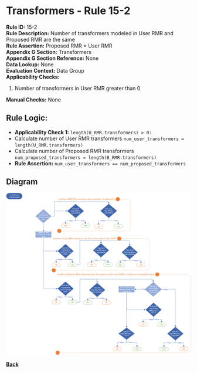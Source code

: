 # Transformers - Rule 15-2
**Rule ID:** 15-2  
**Rule Description:** Number of transformers modeled in User RMR and Proposed RMR are the same  
**Rule Assertion:** Proposed RMR = User RMR  
**Appendix G Section:** Transformers   
**Appendix G Section Reference:** None  
**Data Lookup:** None  
**Evaluation Context:**  Data Group  
**Applicability Checks:**  
1. Number of transformers in User RMR greater than 0  

**Manual Checks:** None  

## Rule Logic:
- **Applicability Check 1:** `length(U_RMR.transformers) > 0:`  
- Calculate number of User RMR transformers `num_user_transformers = length(U_RMR.transformers)`
- Calculate number of Proposed RMR transformers `num_proposed_transformers = length(B_RMR.transformers)`
- **Rule Assertion:** `num_user_transformers == num_proposed_transformers`

## Diagram
<img src="../diagrams/Section15.png">

**[Back](../_toc.md)**